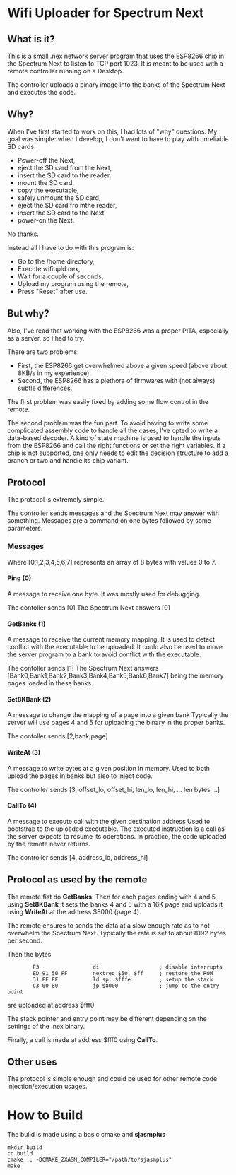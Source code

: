 # Wifi Uploader for Spectrum Next

## What is it?

This is a small .nex network server program that uses the ESP8266 chip in the Spectrum Next to listen to TCP port 1023.
It is meant to be used with a remote controller running on a Desktop.

The controller uploads a binary image into the banks of the Spectrum Next and executes the code.

## Why?

When I've first started to work on this, I had lots of "why" questions.
My goal was simple: when I develop, I don't want to have to play with unreliable SD cards:

* Power-off the Next,
* eject the SD card from the Next,
* insert the SD card to the reader,
* mount the SD card,
* copy the executable,
* safely unmount the SD card,
* eject the SD card fro mthe reader,
* insert the SD card to the Next
* power-on the Next.

No thanks.

Instead all I have to do with this program is:

* Go to the /home directory,
* Execute wifiupld.nex,
* Wait for a couple of seconds,
* Upload my program using the remote,
* Press "Reset" after use.

## But why?

Also, I've read that working with the ESP8266 was a proper PITA, especially as a server, so I had to try.

There are two problems:
* First, the ESP8266 get overwhelmed above a given speed (above about 8KB/s in my experience).
* Second, the ESP8266 has a plethora of firmwares with (not always) subtle differences.

The first problem was easily fixed by adding some flow control in the remote.

The second problem was the fun part. To avoid having to write some complicated assembly code to handle all the cases,
I've opted to write a data-based decoder. A kind of state machine is used to handle the inputs from the ESP8266 and call the right functions or set the right variables.
If a chip is not supported, one only needs to edit the decision structure to add a branch or two and handle its chip variant.

## Protocol

The protocol is extremely simple.

The controller sends messages and the Spectrum Next may answer with something.
Messages are a command on one bytes followed by some parameters.

### Messages

Where [0,1,2,3,4,5,6,7] represents an array of 8 bytes with values 0 to 7.

#### Ping (0)

A message to receive one byte. It was mostly used for debugging.

The contoller sends [0]
The Spectrum Next answers [0]

#### GetBanks (1)

A message to receive the current memory mapping.
It is used to detect conflict with the executable to be uploaded.
It could also be used to move the server program to a bank to avoid conflict with the executable.

The contoller sends [1]
The Spectrum Next answers [Bank0,Bank1,Bank2,Bank3,Bank4,Bank5,Bank6,Bank7] being the memory pages loaded in these banks.

#### Set8KBank (2)

A message to change the mapping of a page into a given bank
Typically the server will use pages 4 and 5 for uploading the binary in the proper banks.

The contoller sends [2,bank,page]

#### WriteAt (3)

A message to write bytes at a given position in memory.
Used to both upload the pages in banks but also to inject code.

The controller sends [3, offset_lo, offset_hi, len_lo, len_hi, ... len bytes ...]

#### CallTo (4)

A message to execute call with the given destination address
Used to bootstrap to the uploaded executable.
The executed instruction is a call as the server expects to resume its operations.
In practice, the code uploaded by the remote never returns.

The controller sends [4, address_lo, address_hi]

## Protocol as used by the remote

The remote fist do **GetBanks**.
Then for each pages ending with 4 and 5,
using **Set8KBank** it sets the banks 4 and 5 with a 16K page and
uploads it using **WriteAt** at the address $8000 (page 4).

The remote ensures to sends the data at a slow enough rate as to not overwhelm the Spectrum Next.
Typically the rate is set to about 8192 bytes per second.

Then the bytes
```
        F3                 di                   ; disable interrupts
        ED 91 50 FF        nextreg $50, $ff     ; restore the ROM
        31 FE FF           ld sp, $fffe         ; setup the stack
        C3 00 80           jp $8000             ; jump to the entry point
```
are uploaded at address $fff0

The stack pointer and entry point may be different depending on the settings of the .nex binary.

Finally, a call is made at address $fff0 using **CallTo**.

## Other uses

The protocol is simple enough and could be used for other remote code injection/execution usages.

# How to Build

The build is made using a basic cmake and **sjasmplus**

```
mkdir build
cd build
cmake .. -DCMAKE_ZXASM_COMPILER="/path/to/sjasmplus"
make
```
